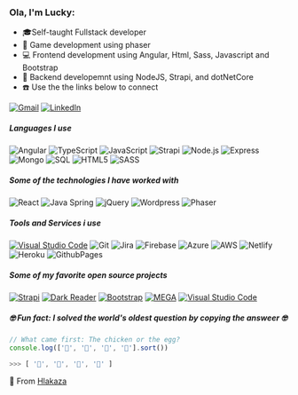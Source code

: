 ### Ola, I'm Lucky:

- 🎓Self-taught Fullstack developer
- 🏀 Game development using phaser
- 💻 Frontend development using Angular, Html, Sass, Javascript and Bootstrap
- 🔖 Backend developemnt using NodeJS, Strapi, and dotNetCore 
- ☎️ Use the the links below to connect


[![Gmail](https://img.shields.io/badge/-GMAIL-D14836?style=for-the-badge&logo=gmail&logoColor=white)](mailto:lucky@neoteck.co.za)
[![LinkedIn](https://img.shields.io/badge/-LINKEDIN-0077B5?style=for-the-badge&logo=linkedin&logoColor=white)](https://www.linkedin.com/in/siphathisiwe-lucky-hlakaza-753a9b10b/)


##### Languages I use
![Angular](https://img.shields.io/badge/-Angular-000000?style=flat&logo=angular)
![TypeScript](https://img.shields.io/badge/-TypeScript-000000?style=flat&logo=typescript)
![JavaScript](https://img.shields.io/badge/-JavaScript-000000?style=flat&logo=javascript)
![Strapi](https://img.shields.io/badge/-Strapi-222222?style=flat&logo=strapi&logoColor=339933)
![Node.js](https://img.shields.io/badge/-Node.js-222222?style=flat&logo=node.js&logoColor=339933)
![Express](https://img.shields.io/badge/-Express.js-222222?style=flat&logo=Express.js&logoColor=339933)
![Mongo](https://img.shields.io/badge/-Mongo-222222?style=flat&logo=mongoDB&logoColor=339933)
![SQL](https://img.shields.io/badge/-SQL-000000?style=flat&logo=postgresql)
![HTML5](https://img.shields.io/badge/-HTML5-000000?style=flat&logo=html5)
![SASS](https://img.shields.io/badge/-SASS-000000?style=flat&logo=sass)

##### Some of the technologies I have worked with
![React](https://img.shields.io/badge/-React-222222?style=flat&logo=React&logoColor=61DAFB)
![Java Spring](https://img.shields.io/badge/-Spring-222222?style=flat&logo=spring&logoColor=6DB33F)
![jQuery](https://img.shields.io/badge/-jQuery-222222?style=flat&logo=jQuery&logoColor=0769AD)
![Wordpress](https://img.shields.io/badge/-Wordpress-222222?style=flat&logo=wordpress&logoColor=0769AD)
![Phaser](https://img.shields.io/badge/-Phaser-222222?style=flat&logo=phaser&logoColor=0769AD)

##### Tools and Services i use
[![Visual Studio Code](https://img.shields.io/badge/-VSCode-444444?style=flat&logo=visual-studio-code&logoColor=007ACC)](https://github.com/microsoft/vscode)
![Git](https://img.shields.io/badge/-Git-222222?style=flat&logo=git&logoColor=F05032)
![Jira](https://img.shields.io/badge/-Jira-222222?style=flat&logo=jira-software&logoColor=white&logoColor=0052CC)
![Firebase](https://img.shields.io/badge/-Firebase-222222?style=flat&logo=firebase&logoColor=0769AD)
![Azure](https://img.shields.io/badge/-Azure-222222?style=flat&logo=azure&logoColor=0769AD)
![AWS](https://img.shields.io/badge/-AWS-222222?style=flat&logo=aws&logoColor=0769AD)
![Netlify](https://img.shields.io/badge/-Netlify-222222?style=flat&logo=netlify&logoColor=0769AD)
![Heroku](https://img.shields.io/badge/-Heroku-222222?style=flat&logo=heroku&logoColor=0769AD)
![GithubPages](https://img.shields.io/badge/-GithubPages-222222?style=flat&logo=github&logoColor=0769AD)

##### Some of my favorite open source projects

[![Strapi](https://img.shields.io/badge/-strapi-444444?style=flat&logo=strapi&logoColor=175DDC)](https://github.com/bitwarden)
[![Dark Reader](https://img.shields.io/badge/-Dark&#32;Reader-444444?style=flat&logo=Dark-Reader&logoColor=2f7485)](https://github.com/darkreader/darkreader)
[![Bootstrap](https://img.shields.io/badge/-Bootstrap-444444?style=flat&logo=bootstrap&logoColor=000000)](https://github.com/gorhill/uBlock)
[![MEGA](https://img.shields.io/badge/-MEGA-444444?style=flat&logo=mega&logoColor=D9272E)](ttps://github.com/meganz/)
[![Visual Studio Code](https://img.shields.io/badge/-VSCode-444444?style=flat&logo=visual-studio-code&logoColor=007ACC)](https://github.com/microsoft/vscode)


##### 🤓 Fun fact: I solved the world's oldest question by copying the answeer 🤓
```javascript
// What came first: The chicken or the egg?
console.log(['🥚', '🐣', '🐥', '🐔'].sort())

>>> [ '🐔', '🐣', '🐥', '🥚' ]
```

🐥 From [Hlakaza](https://github.com/hlakaza)